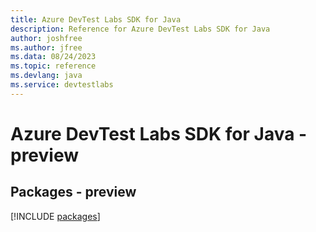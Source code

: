 ```yaml
---
title: Azure DevTest Labs SDK for Java
description: Reference for Azure DevTest Labs SDK for Java
author: joshfree
ms.author: jfree
ms.data: 08/24/2023
ms.topic: reference
ms.devlang: java
ms.service: devtestlabs
---
```

# Azure DevTest Labs SDK for Java - preview
## Packages - preview
[!INCLUDE [packages](devtest-labs-index.md)]